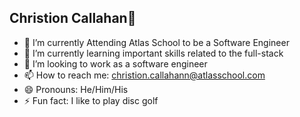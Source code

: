 ## Christion Callahan👋
- 🔭 I’m currently Attending Atlas School to be a Software Engineer
- 🌱 I’m currently learning important skills related to the full-stack
- 👯 I’m looking to work as a software engineer
- 📫 How to reach me: christion.callahann@atlasschool.com
- 😄 Pronouns: He/Him/His
- ⚡ Fun fact: I like to play disc golf

